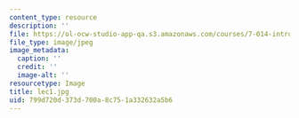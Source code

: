 ```yaml
---
content_type: resource
description: ''
file: https://ol-ocw-studio-app-qa.s3.amazonaws.com/courses/7-014-introductory-biology-spring-2005/799d720d373d700a8c751a332632a5b6_lec1.jpg
file_type: image/jpeg
image_metadata:
  caption: ''
  credit: ''
  image-alt: ''
resourcetype: Image
title: lec1.jpg
uid: 799d720d-373d-700a-8c75-1a332632a5b6
---
```

